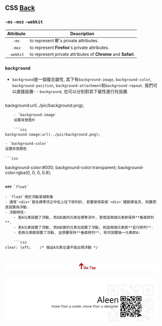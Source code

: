 ## CSS [Back](./../Programming%20Menu.md)

### `-ms` `-moz` `-webkit`
Attribute|Description
:---:|---
`-ms`|to represent **IE**'s private attributes.
`-moz`|to represent **Firefox**'s private attributes.
`-webkit`|to represent private attributes of **Chrome** and **Safari**.

### `background`
- `background`是一個複合屬性, 其下有`background-image`, `background-color`, `background-position`, `background-attachment`和`background-repeat`. 我們可以直接設置- - `background`, 也可以分別對其下屬性進行社設置.

	```css
background:url(../pic/background.png);
```
	- `background-image`
	设置背景图片

	```css
background-image:url(../pic/background.png);
```

	- `background-color`
	设置背景顏色

	```css
background-color:#000;
background-color:transparent;
background-color:rgba(0, 0, 0, 0.8);
```

### `float`

- `float`用於浮動某個對象
- 通常`<div>`是在標準流之中從上往下排列的, 若要使得某個`<div>`擺脫標准流, 則要把其設置為浮動.
- 浮動特性:
	- 若A元素設置了浮動, 而A前面的元素在標準流中, 那麼這兩個元素將保持**垂直排列**.
	- 若A元素設置了浮動, 而A前面的元素也設置了浮動, 則這兩個元素將**並行排列**.
	- 若兩元素都設置了浮動, 且想要保持**垂直排列**, 則可設置後一元素即A:
	
	```css
clear: left;	/* 強迫A元素左邊不能出現浮動 */
```

<a href="#" style="left:200px;"><img src="./../../../pic/gotop.png"></a>
=====
<a href="http://aleen42.github.io/" target="_blank" ><img src="./../../../pic/tail.gif"></a>
